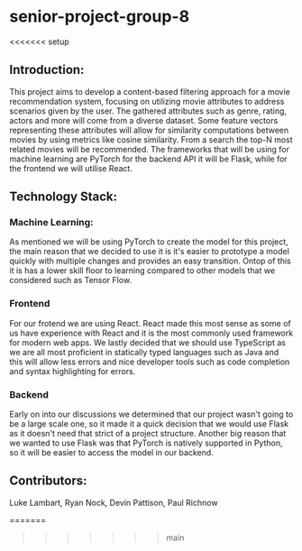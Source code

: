 # senior-project-group-8
<<<<<<< setup

## Introduction:
This project aims to develop a content-based filtering approach for a movie recommendation system, focusing on utilizing movie attributes to address scenarios given by the user. The gathered attributes such as genre, rating, actors and more will come from a diverse dataset. Some feature vectors representing these attributes will allow for similarity computations between movies by using metrics like cosine similarity. From a search the top-N most related movies will be recommended. The frameworks that will be using for machine learning are PyTorch for the backend API it will be Flask, while for the frontend we will utilise React. 

## Technology Stack:

### Machine Learning:
As mentioned we will be using PyTorch to create the model for this project, the main reason that we decided to use it is it's easier to prototype a model quickly with multiple changes and provides an easy transition. Ontop of this it is has a lower skill floor to learning compared to other models that we considered such as Tensor Flow. 

### Frontend
For our frotend we are using React. React made this most sense as some of us have experience with React and it is the most commonly used framework for modern web apps. We lastly decided that we should use TypeScript as we are all most proficient in statically typed languages such as Java and this will allow less errors and nice developer tools such as code completion and syntax highlighting for errors.  
### Backend
 Early on into our discussions we determined that our project wasn't going to be a large scale one, so it made it a quick decision that we would use Flask as it doesn't need that strict of a project structure. Another big reason that we wanted to use Flask was that PyTorch is natively supported in Python, so it will be easier to access the model in our backend. 


 ## Contributors:
Luke Lambart, Ryan Nock, Devin Pattison, Paul Richnow

=======
>>>>>>> main
